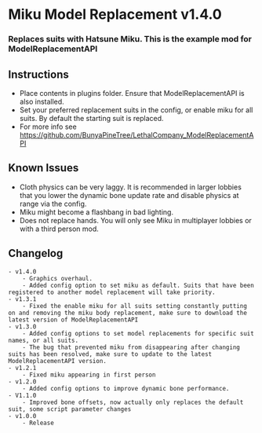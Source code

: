 # Miku Model Replacement v1.4.0
### Replaces suits with Hatsune Miku. This is the example mod for ModelReplacementAPI

## Instructions
- Place contents in plugins folder. Ensure that ModelReplacementAPI is also installed. 
- Set your preferred replacement suits in the config, or enable miku for all suits. By default the starting suit is replaced. 
- For more info see https://github.com/BunyaPineTree/LethalCompany_ModelReplacementAPI

## Known Issues
- Cloth physics can be very laggy. It is recommended in larger lobbies that you lower the dynamic bone update rate and disable physics at range via the config. 
- Miku might become a flashbang in bad lighting.  
- Does not replace hands. You will only see Miku in multiplayer lobbies or with a third person mod. 

## Changelog
	- v1.4.0
		- Graphics overhaul. 
		- Added config option to set miku as default. Suits that have been registered to another model replacement will take priority. 
	- v1.3.1
		- Fixed the enable miku for all suits setting constantly putting on and removing the miku body replacement, make sure to download the latest version of ModelReplacementAPI 
	- v1.3.0
		- Added config options to set model replacements for specific suit names, or all suits. 
		- The bug that prevented miku from disappearing after changing suits has been resolved, make sure to update to the latest ModelReplacementAPI version. 
	- v1.2.1
		- Fixed miku appearing in first person
	- v1.2.0
		- Added config options to improve dynamic bone performance. 
	- V1.1.0
		- Improved bone offsets, now actually only replaces the default suit, some script parameter changes
	- v1.0.0
		- Release